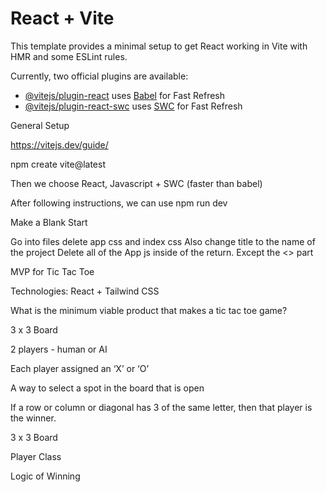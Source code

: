 # React + Vite

This template provides a minimal setup to get React working in Vite with HMR and some ESLint rules.

Currently, two official plugins are available:

- [@vitejs/plugin-react](https://github.com/vitejs/vite-plugin-react/blob/main/packages/plugin-react/README.md) uses [Babel](https://babeljs.io/) for Fast Refresh
- [@vitejs/plugin-react-swc](https://github.com/vitejs/vite-plugin-react-swc) uses [SWC](https://swc.rs/) for Fast Refresh

General Setup

https://vitejs.dev/guide/

npm create vite@latest

Then we choose React, Javascript + SWC (faster than babel)

After following instructions, we can use npm run dev

Make a Blank Start

Go into files delete app css and index css
Also change title to the name of the project
Delete all of the App js inside of the return. Except the <> part

MVP for Tic Tac Toe

Technologies: React + Tailwind CSS

What is the minimum viable product that makes a tic tac toe game?

3 x 3 Board

2 players - human or AI

Each player assigned an ‘X’ or ‘O’

A way to select a spot in the board that is open

If a row or column or diagonal has 3 of the same letter, then that player is the winner.

3 x 3 Board

Player Class

Logic of Winning
